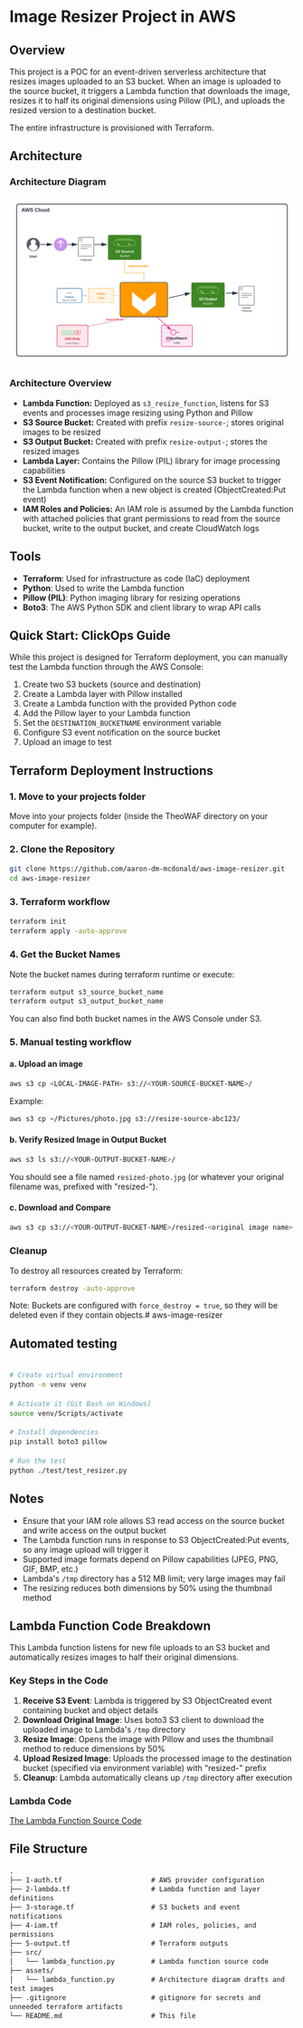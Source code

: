 # Image Resizer Project in AWS

## Overview

This project is a POC for an event-driven serverless architecture that  resizes images uploaded to an S3 bucket. When an image is uploaded to the source bucket, it triggers a Lambda function that downloads the image, resizes it to half its original dimensions using Pillow (PIL), and uploads the resized version to a destination bucket.

The entire infrastructure is provisioned with Terraform.


## Architecture

### Architecture Diagram
![Diagram](./assets/arch_diagram-4-white.svg)

### Architecture Overview

- **Lambda Function:** Deployed as `s3_resize_function`, listens for S3 events and processes image resizing using Python and Pillow
- **S3 Source Bucket:** Created with prefix `resize-source-`; stores original images to be resized
- **S3 Output Bucket:** Created with prefix `resize-output-`; stores the resized images
- **Lambda Layer:** Contains the Pillow (PIL) library for image processing capabilities
- **S3 Event Notification:** Configured on the source S3 bucket to trigger the Lambda function when a new object is created (ObjectCreated:Put event)
- **IAM Roles and Policies:** An IAM role is assumed by the Lambda function with attached policies that grant permissions to read from the source bucket, write to the output bucket, and create CloudWatch logs

## Tools

- **Terraform**: Used for infrastructure as code (IaC) deployment
- **Python**: Used to write the Lambda function
- **Pillow (PIL)**: Python imaging library for resizing operations
- **Boto3**: The AWS Python SDK and client library to wrap API calls


## Quick Start: ClickOps Guide

While this project is designed for Terraform deployment, you can manually test the Lambda function through the AWS Console:

1. Create two S3 buckets (source and destination)
2. Create a Lambda layer with Pillow installed
3. Create a Lambda function with the provided Python code
4. Add the Pillow layer to your Lambda function
5. Set the `DESTINATION_BUCKETNAME` environment variable
6. Configure S3 event notification on the source bucket
7. Upload an image to test

## Terraform Deployment Instructions



### 1. Move to your projects folder
Move into your projects folder (inside the TheoWAF directory on your computer for example).

### 2. Clone the Repository

```sh
git clone https://github.com/aaron-dm-mcdonald/aws-image-resizer.git
cd aws-image-resizer
```

### 3. Terraform workflow

```sh
terraform init
terraform apply -auto-approve
```

### 4. Get the Bucket Names

Note the bucket names during terraform runtime or execute:

```sh
terraform output s3_source_bucket_name
terraform output s3_output_bucket_name
```

You can also find both bucket names in the AWS Console under S3.

### 5. Manual testing workflow 

#### a. Upload an image
```sh
aws s3 cp <LOCAL-IMAGE-PATH> s3://<YOUR-SOURCE-BUCKET-NAME>/
```

Example:
```sh
aws s3 cp ~/Pictures/photo.jpg s3://resize-source-abc123/
```

#### b. Verify Resized Image in Output Bucket

```sh
aws s3 ls s3://<YOUR-OUTPUT-BUCKET-NAME>/
```

You should see a file named `resized-photo.jpg` (or whatever your original filename was, prefixed with "resized-").

#### c. Download and Compare

```sh
aws s3 cp s3://<YOUR-OUTPUT-BUCKET-NAME>/resized-<original image name> <target file path to download it>
```

### Cleanup

To destroy all resources created by Terraform:

```sh
terraform destroy -auto-approve
```

Note: Buckets are configured with `force_destroy = true`, so they will be deleted even if they contain objects.# aws-image-resizer

## Automated testing

```bash

# Create virtual environment
python -m venv venv

# Activate it (Git Bash on Windows)
source venv/Scripts/activate

# Install dependencies
pip install boto3 pillow

# Run the test
python ./test/test_resizer.py
```


## Notes

- Ensure that your IAM role allows S3 read access on the source bucket and write access on the output bucket
- The Lambda function runs in response to S3 ObjectCreated:Put events, so any image upload will trigger it
- Supported image formats depend on Pillow capabilities (JPEG, PNG, GIF, BMP, etc.)
- Lambda's `/tmp` directory has a 512 MB limit; very large images may fail
- The resizing reduces both dimensions by 50% using the thumbnail method

## Lambda Function Code Breakdown

This Lambda function listens for new file uploads to an S3 bucket and automatically resizes images to half their original dimensions.

### **Key Steps in the Code**
1. **Receive S3 Event**: Lambda is triggered by S3 ObjectCreated event containing bucket and object details
2. **Download Original Image**: Uses boto3 S3 client to download the uploaded image to Lambda's `/tmp` directory
3. **Resize Image**: Opens the image with Pillow and uses the thumbnail method to reduce dimensions by 50%
4. **Upload Resized Image**: Uploads the processed image to the destination bucket (specified via environment variable) with "resized-" prefix
5. **Cleanup**: Lambda automatically cleans up `/tmp` directory after execution

### **Lambda Code**
[The Lambda Function Source Code](src/lambda_function.py)

## File Structure

```
.
├── 1-auth.tf                      # AWS provider configuration
├── 2-lambda.tf                    # Lambda function and layer definitions
├── 3-storage.tf                   # S3 buckets and event notifications
├── 4-iam.tf                       # IAM roles, policies, and permissions
├── 5-output.tf                    # Terraform outputs
├── src/
│   └── lambda_function.py         # Lambda function source code
├── assets/
│   └── lambda_function.py         # Architecture diagram drafts and test images
├── .gitignore                     # gitignore for secrets and unneeded terraform artifacts
└── README.md                      # This file
```


